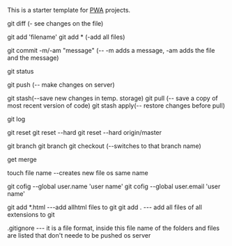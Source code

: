 This is a starter template for [PWA](https://codelabs.developers.google.com/codelabs/your-first-pwapp/#0) projects.


git diff (- see changes on the file)

git add 'filename'
git add * (-add all files)

git commit -m/-am "message"   (-- -m adds a message, -am adds the file and the message)

git status

git push (-- make changes on server)

git stash(--save new changes in temp. storage)
git pull (-- save a copy of most recent version of code)
git stash apply(-- restore changes before pull)

git log

git reset
git reset --hard <commit>
git reset --hard origin/master

git branch
git branch <branch name>
git checkout <branch name> (--switches to that branch name)

get merge <branch name>

touch file name --creates new file os same name

git cofig --global user.name 'user name'
git cofig --global user.email 'user name'

git add *.html  ---add allhtml files to git
git add . --- add all files of all extensions to git

.gitignore --- it is a file format, inside this file name of the folders and files are listed that don't neede to be pushed os server
